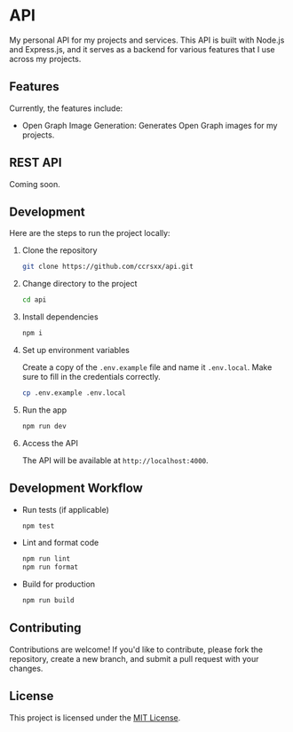 # API

My personal API for my projects and services. This API is built with Node.js and Express.js, and it serves as a backend for various features that I use across my projects.

## Features

Currently, the features include:

- Open Graph Image Generation: Generates Open Graph images for my projects.

## REST API

Coming soon.

## Development

Here are the steps to run the project locally:

1. Clone the repository

   ```bash
   git clone https://github.com/ccrsxx/api.git
   ```

2. Change directory to the project

   ```bash
   cd api
   ```

3. Install dependencies

   ```bash
   npm i
   ```

4. Set up environment variables

   Create a copy of the `.env.example` file and name it `.env.local`. Make sure to fill in the credentials correctly.

   ```bash
   cp .env.example .env.local
   ```

5. Run the app

   ```bash
   npm run dev
   ```

6. Access the API

   The API will be available at `http://localhost:4000`.

## Development Workflow

- Run tests (if applicable)

  ```bash
  npm test
  ```

- Lint and format code

  ```bash
  npm run lint
  npm run format
  ```

- Build for production

  ```bash
  npm run build
  ```

## Contributing

Contributions are welcome! If you'd like to contribute, please fork the repository, create a new branch, and submit a pull request with your changes.

## License

This project is licensed under the [MIT License](LICENSE).
